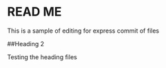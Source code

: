 # READ ME


This is a sample of editing for express commit of files

##Heading 2

Testing the heading files